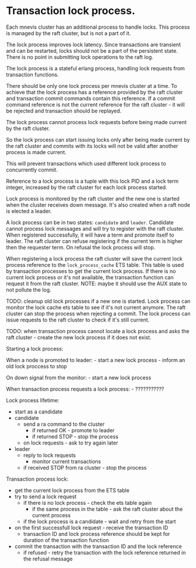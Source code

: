 # Transaction lock process.

Each mnevis cluster has an additional process to handle locks. This process
is managed by the raft cluster, but is not a part of it.

The lock process improves lock latency. Since transactions
are transient and can be restarted, locks should not be a part of the
persistent state. There is no point in submitting lock operations
to the raft log.

The lock process is a stateful erlang process, handling lock requests from
transaction functions.

There should be only one lock process per mnevis cluster at a time.
To achieve that the lock process has a reference provided by the raft cluster
and transaction commit commands contain this reference. If a commit command
reference is not the current reference for the raft cluster - it will be rejected
and transaction should be replayed.

The lock process cannot process lock requests before being made current by the
raft cluster.

So the lock process can start issuing locks only after being made current by
the raft cluster and commits with its locks will not be valid
after another process is made current.

This will prevent transactions which used different lock process to concurrently
commit.

Reference to a lock process is a tuple with this lock PID and a lock term integer,
increased by the raft cluster for each lock process started.

Lock process is monitored by the raft cluster and the new one is started when
the cluster receives down message. It's also created when a raft node is elected
a leader.

A lock process can be in two states: `candidate` and `leader`. Candidate cannot
process lock messages and will try to register with the raft cluster. When
registered successfully, it will have a term and promote itself to leader.
The raft cluster can refuse registering if the current term is higher then the
requester term. On refusal the lock process will stop.

When registering a lock process the raft cluster will save the current
lock process reference to the `lock_process_cache` ETS table. This table is used
by transaction processes to get the current lock process. If there is no current
lock process or it's not available, the transaction function can request it from
the raft cluster. NOTE: maybe it should use the AUX state to not pollute the log.

TODO: cleanup old lock processes if a new one is started. Lock process can monitor
the lock cache ets table to see if it's not current anymore. The raft cluster
can stop the process when rejecting a commit. The lock process can issue requests
to the raft cluster to check if it's still current.

TODO: when transaction process cannot locate a lock process and asks the
raft cluster - create the new lock process if it does not exist.


Starting a lock process:

When a node is promoted to leader:
    - start a new lock process
    - inform an old lock proccess to stop

On down signal from the monitor:
    - start a new lock process

When transaction process requests a lock process:
    - ???????????


Lock process lifetime:

- start as a candidate
- candidate
    - send a ra command to the cluster
        - if returned OK - promote to leader
        - if returned STOP - stop the process
    - on lock requests - ask to try again later
- leader
    - reply to lock requests
        - monitor current transactions
    - if received STOP from ra cluster - stop the process

Transaction process lock:

- get the current lock process from the ETS table
- try to send a lock request
    - if there is no lock process - check the ets table again
        - if the same process in the table - ask the raft cluster about the current process
    - if the lock process is a candidate - wait and retry from the start
- on the first successfull lock request - receive the transaction ID
    - transaction ID and lock process reference should be kept for
        duration of the transaction function
- commit the transaction with the transaction ID and the lock reference
    - if refused - retry the transaction with the lock reference returned in
        the refusal message








